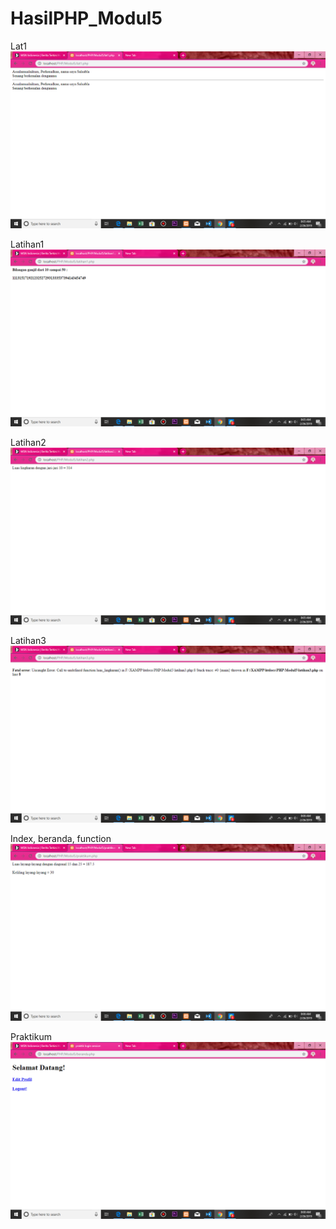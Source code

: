 # HasilPHP_Modul5
Lat1
![alt text]( https://github.com/salsagemintang/HasilPHP_Modul5/blob/master/Screenshot%20(285).png)

Latihan1
![alt text]( https://github.com/salsagemintang/HasilPHP_Modul5/blob/master/Screenshot%20(286).png)

Latihan2
![alt text]( https://github.com/salsagemintang/HasilPHP_Modul5/blob/master/Screenshot%20(287).png)

Latihan3
![alt text]( https://github.com/salsagemintang/HasilPHP_Modul5/blob/master/Screenshot%20(288).png)

Index, beranda, function
![alt text]( https://github.com/salsagemintang/HasilPHP_Modul5/blob/master/Screenshot%20(289).png)

Praktikum
![alt text]( https://github.com/salsagemintang/HasilPHP_Modul5/blob/master/Screenshot%20(290).png)
